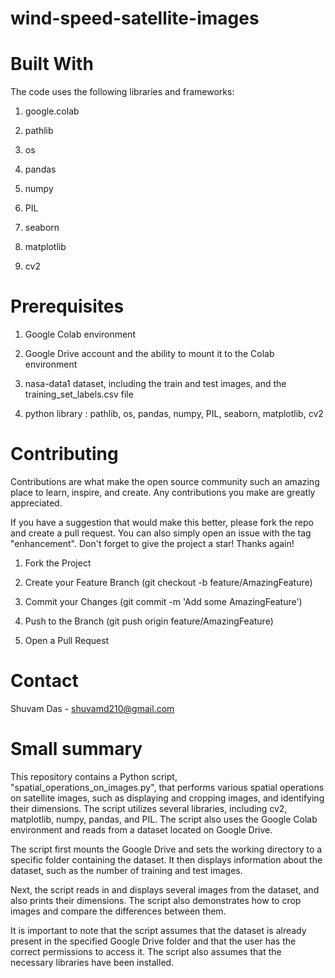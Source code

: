 # wind-speed-satellite-images

# Built With
The code uses the following libraries and frameworks:

1. google.colab

2. pathlib

3. os

4. pandas

5. numpy

6. PIL

7. seaborn

8. matplotlib

9. cv2



# Prerequisites

1. Google Colab environment


2. Google Drive account and the ability to mount it to the Colab environment


3. nasa-data1 dataset, including the train and test images, and the training_set_labels.csv file


4. python library : pathlib, os, pandas, numpy, PIL, seaborn, matplotlib, cv2

# Contributing

Contributions are what make the open source community such an amazing place to learn, inspire, and create. Any contributions you make are greatly appreciated.

If you have a suggestion that would make this better, please fork the repo and create a pull request. You can also simply open an issue with the tag "enhancement". Don't forget to give the project a star! Thanks again!

1. Fork the Project

2. Create your Feature Branch (git checkout -b feature/AmazingFeature)

3. Commit your Changes (git commit -m 'Add some AmazingFeature')

4. Push to the Branch (git push origin feature/AmazingFeature)

5. Open a Pull Request

# Contact

Shuvam Das - shuvamd210@gmail.com

# Small summary

This repository contains a Python script, "spatial_operations_on_images.py", that performs various spatial operations on satellite images, such as displaying and cropping images, and identifying their dimensions. The script utilizes several libraries, including cv2, matplotlib, numpy, pandas, and PIL. The script also uses the Google Colab environment and reads from a dataset located on Google Drive.

The script first mounts the Google Drive and sets the working directory to a specific folder containing the dataset. It then displays information about the dataset, such as the number of training and test images.

Next, the script reads in and displays several images from the dataset, and also prints their dimensions. The script also demonstrates how to crop images and compare the differences between them.

It is important to note that the script assumes that the dataset is already present in the specified Google Drive folder and that the user has the correct permissions to access it. The script also assumes that the necessary libraries have been installed.
